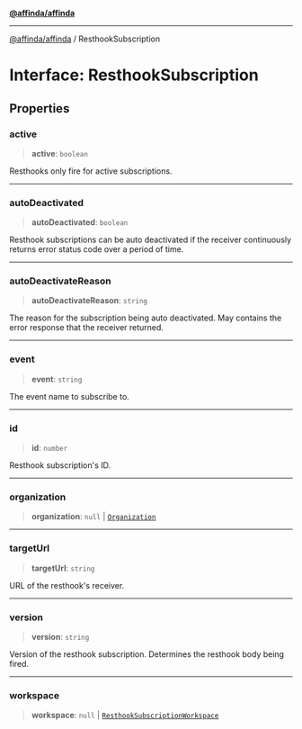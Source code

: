 [**@affinda/affinda**](../README.md)

***

[@affinda/affinda](../globals.md) / ResthookSubscription

# Interface: ResthookSubscription

## Properties

### active

> **active**: `boolean`

Resthooks only fire for active subscriptions.

***

### autoDeactivated

> **autoDeactivated**: `boolean`

Resthook subscriptions can be auto deactivated if the receiver continuously returns error status code over a period of time.

***

### autoDeactivateReason

> **autoDeactivateReason**: `string`

The reason for the subscription being auto deactivated. May contains the error response that the receiver returned.

***

### event

> **event**: `string`

The event name to subscribe to.

***

### id

> **id**: `number`

Resthook subscription's ID.

***

### organization

> **organization**: `null` \| [`Organization`](Organization.md)

***

### targetUrl

> **targetUrl**: `string`

URL of the resthook's receiver.

***

### version

> **version**: `string`

Version of the resthook subscription. Determines the resthook body being fired.

***

### workspace

> **workspace**: `null` \| [`ResthookSubscriptionWorkspace`](ResthookSubscriptionWorkspace.md)

